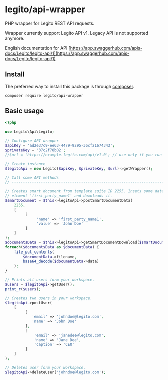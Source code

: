 # legito/api-wrapper
PHP wrapper for Legito REST API requests.

Wrapper currently support Legito API v1. Legacy API is not supported anymore.

English documentation for API [https://app.swaggerhub.com/apis-docs/Legito/legito-api/1](https://app.swaggerhub.com/apis-docs/Legito/legito-api/1)


## Install
The preferred way to install this package is through [composer](http://getcomposer.org/download/).

```
composer require legito/api-wrapper
```

## Basic usage

``` php
<?php

use Legito\Api\Legito;

// Configure API wrapper
$apiKey = 'ad2e37c9-ee63-4479-9295-36cf21674343';
$privateKey = '37c2f78b02';
//$url = 'https://example.legito.com/api/v1.0'; // use only if you run Legito on custom server

// Create instance
$legitoApi = new Legito($apiKey, $privateKey, $url)->getWrapper();

// Call some API methods
// ------------------------------------------------------------------------

// Creates smart document from template suite ID 2255. Insets some data to input 
// element 'first_party_name1' and downloads it.
$smartDocument = $this->legitoApi->postSmartDocumentData(
    2255,
    [
         [
              'name' => 'first_party_name1',
              'value' => 'John Doe'
         ]
    ]
);
$documentsData = $this->legitoApi->getSmartDocumentDownload($smartDocument->code, 'pdf');
foreach($documentsData as $documentData) {
    file_put_contents(
        $documentData->filename,
        base64_decode($documentData->data)
    );
}

// Prints all users form your workspace.
$users = $legitoApi->getUser();
print_r($users);

// Creates two users in your workspace.
$legitoApi->postUser(
    [
         [       
            'email' => 'johndoe@legito.com',
            'name' => 'John Doe'
         ],
         [
             'email' => 'janedee@legito.com',
             'name' => 'Jane Dee',
             'caption' => 'CEO'
         ]
    ]
);

// Deletes user form your workspace.
$legitoApi->deleteUser('johndoe@legito.com');
```